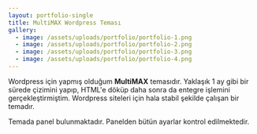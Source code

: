 ```yaml
---
layout: portfolio-single
title: MultiMAX Wordpress Teması
gallery:
  - image: /assets/uploads/portfolio/portfolio-1.png
  - image: /assets/uploads/portfolio/portfolio-2.png
  - image: /assets/uploads/portfolio/portfolio-3.png
  - image: /assets/uploads/portfolio/portfolio-4.png
---
```


Wordpress için yapmış olduğum **MultiMAX** temasıdır. Yaklaşık 1 ay gibi bir sürede çizimini yapıp, HTML'e döküp daha sonra da entegre işlemini gerçekleştirmiştim. Wordpress siteleri için hala stabil şekilde çalışan bir temadır.

Temada panel bulunmaktadır. Panelden bütün ayarlar kontrol edilmektedir.